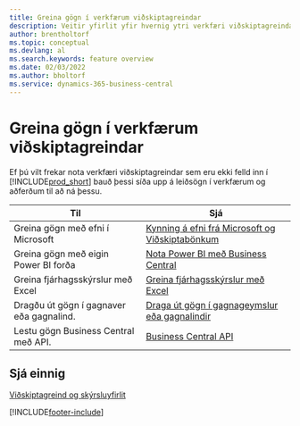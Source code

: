 ```yaml
---
title: Greina gögn í verkfærum viðskiptagreindar
description: Veitir yfirlit yfir hvernig ytri verkfæri viðskiptagreindar geta átt samskipti við gögn Business Central.
author: brentholtorf
ms.topic: conceptual
ms.devlang: al
ms.search.keywords: feature overview
ms.date: 02/03/2022
ms.author: bholtorf
ms.service: dynamics-365-business-central
---
```

# <a name="analyze-data-in-business-intelligence-tools"></a>Greina gögn í verkfærum viðskiptagreindar

Ef þú vilt frekar nota verkfæri viðskiptagreindar sem eru ekki felld inn í [!INCLUDE[prod_short](includes/prod_short.md)] bauð þessi síða upp á leiðsögn í verkfærum og aðferðum til að ná þessu.

| Til | Sjá |
| --- | --- |
|Greina gögn með efni í Microsoft| [Kynning á efni frá Microsoft og Viðskiptabönkum](admin-fabric.md) |
|Greina gögn með eigin Power BI forða| [Nota Power BI með Business Central](admin-powerbi.md) |
|Greina fjárhagsskýrslur með Excel| [Greina fjárhagsskýrslur með Excel](finance-analyze-excel.md) |
|Dragðu út gögn í gagnaver eða gagnalind. |[Draga út gögn í gagnageymslur eða gagnalindir](/dynamics365/business-central/dev-itpro/performance/performance-developer#efficient-extracts-to-data-lakes-or-data-warehouses)|
|Lestu gögn Business Central með API.| [Business Central API](/dynamics365/business-central/dev-itpro/api-reference/v2.0/)|

## <a name="see-also"></a>Sjá einnig

[Viðskiptagreind og skýrsluyfirlit](reports-use-reports.md)


[!INCLUDE[footer-include](includes/footer-banner.md)]
